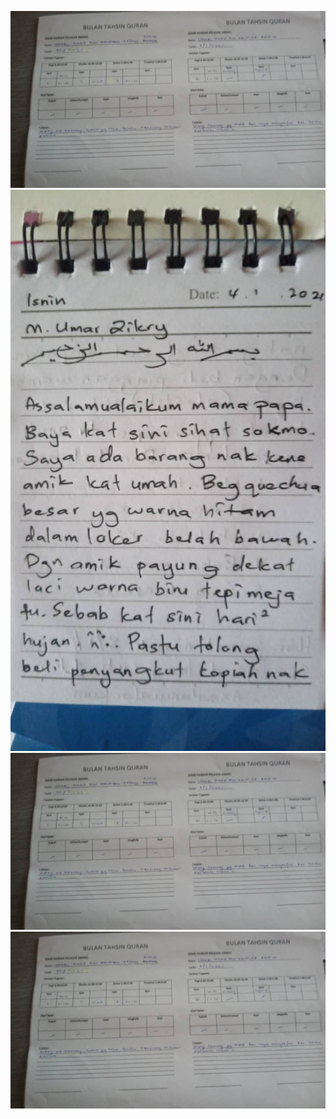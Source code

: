 <img src="IMG-20210104-WA0013.jpg"></img><br>
<img src="IMG-20210104-WA0014.jpg"></img><br>
<img src="IMG-20210104-WA0013.jpg"></img><br>
<img src="IMG-20210104-WA0013.jpg"></img><br>
